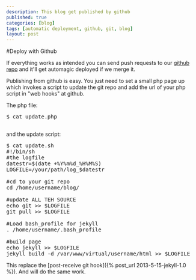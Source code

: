 ```yaml
---
description: This blog get published by github
published: true
categories: [blog]
tags: [automatic deployment, github, git, blog]
layout: post
---
```

#Deploy with Github

If everything works as intended you can send push requests to our [github repo](https://github.com/l33tsource/blog) and it'll get automagic deployed if we merge it.
 
Publishing from github is easy. You just need to set a small php page up which invokes a script to update the git repo and add the url of your php script in "web hooks" at github.
 
The php file:
<pre>
$ cat update.php  
<?php  
	shell_exec('./update.sh');  
?>   
</pre>
 
and the update script:
<pre>
$ cat update.sh 
#!/bin/sh
#the logfile
datestr=$(date +%Y%m%d_%H%M%S)
LOGFILE=/your/path/log_$datestr

#cd to your git repo
cd /home/username/blog/

#update ALL TEH SOURCE
echo git >> $LOGFILE
git pull >> $LOGFILE

#Load bash_profile for jekyll
. /home/username/.bash_profile

#build page
echo jekyll >> $LOGFILE
jekyll build -d /var/www/virtual/username/html >> $LOGFILE
</pre>
 
This replace the [post-receive git hook]({% post_url 2013-5-15-jekyll-1.0 %}). And will do the same work.

